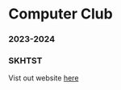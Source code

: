 # Computer Club
### 2023-2024
### SKHTST

Vist out website [here](https://computerclub-skhtst.github.io/)
